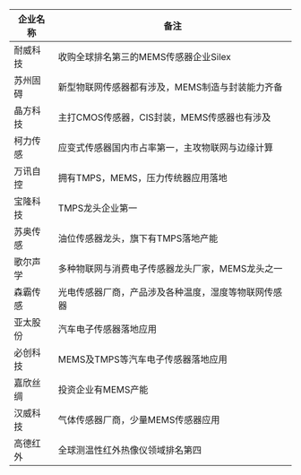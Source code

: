 | 企业名称 | 备注                                                 |
| -------- | ---------------------------------------------------- |
| 耐威科技 | 收购全球排名第三的MEMS传感器企业Silex                |
| 苏州固碍 | 新型物联网传感器都有涉及，MEMS制造与封装能力齐备     |
| 晶方科技 | 主打CMOS传感器，CIS封装，MEMS传感器也有涉及          |
| 柯力传感 | 应变式传感器国内市占率第一，主攻物联网与边缘计算     |
| 万讯自控 | 拥有TMPS，MEMS，压力传统器应用落地                   |
| 宝隆科技 | TMPS龙头企业第一                                     |
| 苏奥传感 | 油位传感器龙头，旗下有TMPS落地产能                   |
| 歌尔声学 | 多种物联网与消费电子传感器龙头厂家，MEMS龙头之一     |
| 森霸传感 | 光电传感器厂商，产品涉及各种温度，湿度等物联网传感器 |
| 亚太股份 | 汽车电子传感器落地应用                               |
| 必创科技 | MEMS及TMPS等汽车电子传感器落地应用                   |
| 嘉欣丝绸 | 投资企业有MEMS产能                                   |
| 汉威科技 | 气体传感器厂商，少量MEMS传感器应用                   |
| 高德红外 | 全球测温性红外热像仪领域排名第四                     |



